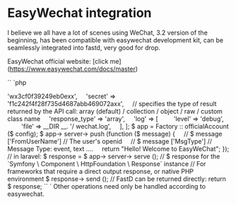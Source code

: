 # EasyWechat integration

I believe we all have a lot of scenes using WeChat, 3.2 version of the beginning, has been compatible with easywechat development kit, can be seamlessly integrated into fastd, very good for drop.

EasyWechat official website: [click me] (https://www.easywechat.com/docs/master)

`` `php
<? php

use EasyWeChat \ Factory;

$ config = [
    'app_id' => 'wx3cf0f39249eb0exx',
    'secret' => 'f1c242f4f28f735d4687abb469072axx',

    // specifies the type of result returned by the API call: array (default) / collection / object / raw / custom class name
    'response_type' => 'array',

    'log' => [
        'level' => 'debug',
        'file' => __DIR __. '/ wechat.log',
    ],
];

$ app = Factory :: officialAccount ($ config);

$ app-> server-> push (function ($ message) {
    // $ message ['FromUserName'] // The user's openid
    // $ message ['MsgType'] // Message Type: event, text ....
    return "Hello! Welcome to EasyWeChat";
});

// in laravel:
$ response = $ app-> server-> serve ();

// $ response for the `Symfony \ Component \ HttpFoundation \ Response` instance
// For frameworks that require a direct output response, or native PHP environment
$ response-> send ();

// FastD can be returned directly:

return $ response;
`` `

Other operations need only be handled according to easywechat.